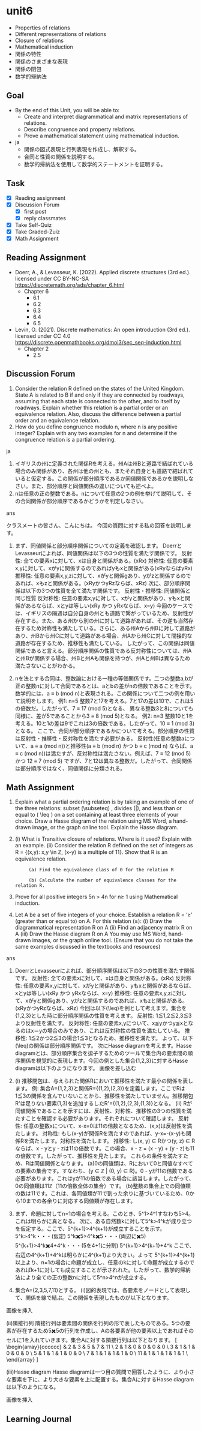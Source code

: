 # unit6

- Properties of relations
- Different representations of relations
- Closure of relations
- Mathematical induction
- 関係の特性
- 関係のさまざまな表現
- 関係の閉包
- 数学的帰納法

## Goal

- By the end of this Unit, you will be able to:
  - Create and interpret diagrammatical and matrix representations of relations.
  - Describe congruence and property relations.
  - Prove a mathematical statement using mathematical induction.
- ja
  - 関係の図式表現と行列表現を作成し、解釈する。
  - 合同と性質の関係を説明する。
  - 数学的帰納法を使用して数学的ステートメントを証明する。

## Task

- [x] Reading assignment
- [x] Discussion Forum
  - [x] first post
  - [x] reply classmates
- [x] Take Self-Quiz
- [x] Take Graded-Zuiz
- [x] Math Assignment

## Reading Assignment

- Doerr, A., & Levasseur, K. (2022). Applied discrete structures (3rd ed.). licensed under CC BY-NC-SA <https://discretemath.org/ads/chapter_6.html>
  - Chapter 6
    - 6.1
    - 6.2
    - 6.3
    - 6.4
    - 6.5
- Levin, O. (2021). Discrete mathematics: An open introduction (3rd ed.). licensed under CC 4.0 <https://discrete.openmathbooks.org/dmoi3/sec_seq-induction.html>
  - Chapter 2
    - 2.5

## Discussion Forum

1. Consider the relation R defined on the states of the United Kingdom. State A is related to B if and only if they are connected by roadways, assuming that each state is connected to the other, and to itself by roadways. Explain whether this relation is a partial order or an equivalence relation. Also, discuss the difference between a partial order and an equivalence relation.
2. How do you define congruence modulo n, where n is any positive integer? Explain with any two examples for n and determine if the congruence relation is a partial ordering.

ja

1. イギリスの州に定義された関係Rを考える。州Aは州Bと道路で結ばれている場合のみ関係があり、各州は他の州とも、またそれ自身とも道路で結ばれていると仮定する。この関係が部分順序であるか同値関係であるかを説明しなさい。また、部分順序と同値関係の違いについても述べよ。
2. nは任意の正の整数である。nについて任意の2つの例を挙げて説明して、その合同関係が部分順序であるかどうかを判定しなさい。

ans

クラスメートの皆さん、こんにちは。
今回の質問に対する私の回答を説明します。

1. まず、同値関係と部分順序関係についての定義を確認します。
DoerrとLevasseurによれば、同値関係は以下の3つの性質を満たす関係です。
反射性: 全ての要素xに対して、xは自身と関係がある。(xRx)
対称性: 任意の要素x,yに対して、xがyに関係するのであればyもxと関係がある(xRyならばyRx)
推移性: 任意の要素x,y,zに対して、xがyと関係gあり、yがzと関係するのであれば、xもzと関係がある。(xRyかつyRzならば、xRz)
次に、部分順序関係は以下の3つの性質を全て満たす関係です。
反射性・推移性: 同値関係と同じ性質
反対称性: 任意の要素x,yに対して、xがyと関係があり、yもxと関係があるならば、xとyは等しい(xRy かつ yRxならば、x=y)
今回のケースでは、イギリスの隔週は自分自身の州とも道路で繋がっているため、反射性が存在する。また、ある州から別の州に対して道路があれば、その逆も当然存在するため対称性も満たしている。さらに、ある州Aから州Bに対して道路があり、州Bから州Cに対して道路がある場合、州Aから州Cに対して間接的な道路が存在するため、推移性も満たしている。
したがって、この関係は同値関係であると言える。部分順序関係の性質である反対称性については、州Aと州Bが関係する場合、州Bと州Aも関係を持つが、州Aと州Bは異なるため満たさないことがわかる。

2. nを法とする合同は、整数論における一種の等価関係です。二つの整数a,bが正の整数nに対して合同であるとは、aとbの差がnの倍数であることを示す。数学的には、a ≡ b (mod n)と表現される。この関係について二つの例を用いて説明をします。
例1: n=5
整数7と17を考える。7と17の差は10で、これは5の倍数だ。したがって、7 ≡ 17 (mod 5)となる、
異なる整数3と8についても同様に、差が5であることから3 ≡ 8 (mod 5)となる。
例2: n=3
整数10と1を考える。10と1の差は9でこれは3の倍数である。したがって、10 ≡ 1 (mod 3)となる。
ここで、合同が部分順序であるかについて考える。部分順序の性質は反射性・推移性・反対称性を満たす必要がある。
反射性(任意の整数aについて、a ≡ a (mod n))と推移性(a ≡ b (mod n) かつ b ≡ c (mod n) ならば、a ≡ c (mod n))は満たすが、反対称性は満たさない。例えば、7 ≡ 12 (mod 5) かつ 12 ≡ 7 (mod 5) ですが、7と12は異なる整数だ。したがって、合同関係は部分順序ではなく、同値関係に分類される。

## Math Assignment

1. Explain what a partial ordering relation is by taking an example of one of the three relations: subset  (\subseteq) , divides (|), and less than or equal to ( \leq ) on a set containing at least three elements of your choice. Draw a Hasse diagram of the relation using MS Word, a hand-drawn image, or the graph online tool. Explain the Hasse diagram.

2. (i) What is Transitive closure of relations. Where is it used? Explain with an example.
(ii) Consider the relation R defined on the set of integers as R = {(x,y): x,y \in ℤ, (x-y) is a multiple of 11}. Show that R is an equivalence relation.

            (a) Find the equivalence class of 0 for the relation R

            (b) Calculate the number of equivalence classes for the relation R.

3. Prove for all positive integers 5n > 4n for n≥ 1 using Mathematical induction.

4. Let A be a set of five integers of your choice. Establish a relation R = ‘≥’ (greater than or equal to) on A. For this relation (≥):
(i) Draw the diagrammatical representation R on A
(ii) Find an adjacency matrix R on A
(iii) Draw the Hasse diagram R on A
You may use MS Word, hand-drawn images, or the graph online tool.
(Ensure that you do not take the same examples discussed in the textbooks and resources)

ans

1. DoerrとLevasseurによれば、部分順序関係は以下の3つの性質を満たす関係です。
反射性: 全ての要素xに対して、xは自身と関係がある。(xRx)
反対称性: 任意の要素x,yに対して、xがyと関係があり、yもxと関係があるならば、xとyは等しい(xRy かつ yRxならば、x=y)
推移性: 任意の要素x,y,zに対して、xがyと関係gあり、yがzと関係するのであれば、xもzと関係がある。(xRyかつyRzならば、xRz)
今回は以下(\leq)を例として考えます。集合を{1,2,3}とした時に部分順序関係の性質を考えます。
反射性: 1≦1,2≦2,3≦3より反射性を満たす。
反対称性: 任意の要素x,yについて、x≦yかつy≦xとなるのはx＝yの場合のみであり、これは反対称性の性質を満たしている。
推移性: 1≦2かつ2≦3の場合1≦3となるため、推移性を満たす。
よって、以下(\leq)の関係は部分順序関係です。
次にHasse diagramを考えます。Hasse diagramとは、部分順序集合を逗子するためのツールで集合内の要素間の順序関係を視覚的に表現します。今回の例とした集合{1,2,3}に対するHasse diagramは以下のようになります。
画像を差し込む

2. (i) 推移閉包は、与えられた関係Rにおいて推移性を満たす最小の関係を表します。
例: 集合A={1,2,3}と関係R={(1,2),(2,3)}を定義します。ここでRは1≦3の関係を含んでいないことから、推移性を満たしていません。推移閉包R'は足りない要素(1,3)を追加するしたR'={(1,2),(2,3),(1,3)}となる。
(ii) Rが同値関係であることを示すには、反射性、対称性、推移性の3つの性質を満たすことを確認する必要があります。それぞれについて確認します。
反射性: 任意の整数xについて、x-x=0は11の倍数となるため、(x,x)は反射性を満たします。
対称性: もし(x-y)が関係Rを満たすのであれば、y-x=-(x-y)も関係Rを満たします。対称性を満たします。
推移性: し(x, y) ∈ Rかつ(y, z) ∈ Rならば、x - yとy - zは11の倍数です。この場合、x - z = (x - y) + (y - z)も11の倍数です。したがって、推移性を見たします。
これらの条件を満たすため、Rは同値関係となります。
(a)0の同値類は、Rにおいて0と同値なすべての要素の集合です。すなわち、{y ∈ ℤ | (0, y) ∈ R}。0 - yが11の倍数である必要があります。これはyが11の倍数である場合に該当します。したがって、0の同値類は11ℤ（11の倍数全体の集合）です。
(b)整数の集合上での同値類の数は11です。これは、各同値類が11で割った余りに基づいているため、0から10までの各余りに対応する同値類が存在します。

3. まず、命題に対してn=1の場合を考える。このとき、5^1>4^1すなわち5>4。これは明らかに真となる。
次に、ある自然数kに対して5^k>4^kが成り立つを仮定する。ここで、5^{k+1}>4^{k+1}が成立することを示す。
5^k>4^k・・・(仮定)
5^k✖️5>4^k✖️5・・・(両辺に✖️5)
5^{k+1}>4^k✖️4+4^k・・・(5を4+1に分割)
5^{k+1}>4^{k+1}+4^k
ここで、右辺の4^{k+1}+4^kは明らかに4^{k+1}より大きい。よって
5^{k+1}>4^{k+1}
以上より、n=1の場合に命題が成立し、任意のkに対して命題が成立するのであればk+1に対しても成立することが示されれた。したがって、数学的帰納法により全ての正の整数nに対して5^n>4^nが成立する。

4. 集合A={2,3,5,7,11}とする。
(i)図的表現では、各要素をノードとして表現して、関係を線で結ぶ。この関係を表現したものが以下となります。

画像を挿入

(ii)隣接行列
隣接行列は要素間の関係を行列の形で表したものである。5つの要素が存在するため5✖️5の行列を作成し、Aの各要素が他の要素以上であればそのセルに1を入れていきます。集合Aに対する隣接行列は以下となります。
\[
\begin{array}{cccccc}
 & 2 & 3 & 5 & 7 & 11 \\
2 & 1 & 0 & 0 & 0 & 0 \\
3 & 1 & 1 & 0 & 0 & 0 \\
5 & 1 & 1 & 1 & 0 & 0 \\
7 & 1 & 1 & 1 & 1 & 0 \\
11 & 1 & 1 & 1 & 1 & 1 \\
\end{array}
\]

(iii)Hasse diagram
Hasse diagramは一つ目の質問で回答したように、より小さな要素を下に、より大きな要素を上に配置する。集合Aに対するHasse diagramは以下のようになる。

画像を挿入

## Learning Journal
